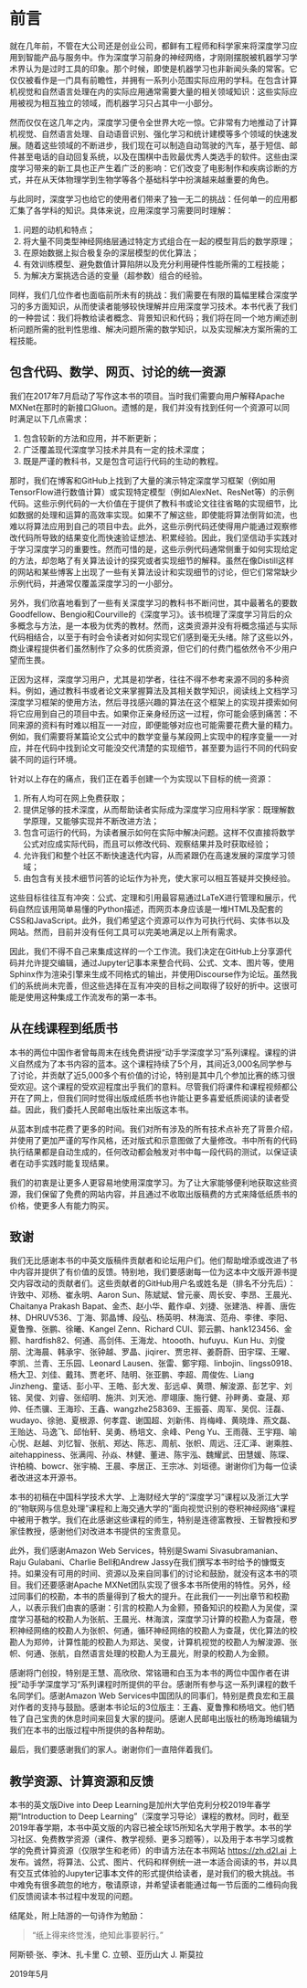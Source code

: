 # 前言

就在几年前，不管在大公司还是创业公司，都鲜有工程师和科学家来将深度学习应用到智能产品与服务中。作为深度学习前身的神经网络，才刚刚摆脱被机器学习学术界认为是过时工具的印象。那个时候，即使是机器学习也非新闻头条的常客。它仅仅被看作是一门具有前瞻性，并拥有一系列小范围实际应用的学科。在包含计算机视觉和自然语言处理在内的实际应用通常需要大量的相关领域知识：这些实际应用被视为相互独立的领域，而机器学习只占其中一小部分。

然而仅仅在这几年之内，深度学习便令全世界大吃一惊。它非常有力地推动了计算机视觉、自然语言处理、自动语音识别、强化学习和统计建模等多个领域的快速发展。随着这些领域的不断进步，我们现在可以制造自动驾驶的汽车，基于短信、邮件甚至电话的自动回复系统，以及在围棋中击败最优秀人类选手的软件。这些由深度学习带来的新工具也正产生着广泛的影响：它们改变了电影制作和疾病诊断的方式，并在从天体物理学到生物学等各个基础科学中扮演越来越重要的角色。

与此同时，深度学习也给它的使用者们带来了独一无二的挑战：任何单一的应用都汇集了各学科的知识。具体来说，应用深度学习需要同时理解：

1. 问题的动机和特点；
1. 将大量不同类型神经网络层通过特定方式组合在一起的模型背后的数学原理；
1. 在原始数据上拟合极复杂的深层模型的优化算法；
1. 有效训练模型、避免数值计算陷阱以及充分利用硬件性能所需的工程技能；
1. 为解决方案挑选合适的变量（超参数）组合的经验。

同样，我们几位作者也面临前所未有的挑战：我们需要在有限的篇幅里糅合深度学习的多方面知识，从而使读者能够较快理解并应用深度学习技术。本书代表了我们的一种尝试：我们将教给读者概念、背景知识和代码；我们将在同一个地方阐述剖析问题所需的批判性思维、解决问题所需的数学知识，以及实现解决方案所需的工程技能。

## 包含代码、数学、网页、讨论的统一资源

我们在2017年7月启动了写作这本书的项目。当时我们需要向用户解释Apache MXNet在那时的新接口Gluon。遗憾的是，我们并没有找到任何一个资源可以同时满足以下几点需求：

1. 包含较新的方法和应用，并不断更新；
1. 广泛覆盖现代深度学习技术并具有一定的技术深度；
1. 既是严谨的教科书，又是包含可运行代码的生动的教程。

那时，我们在博客和GitHub上找到了大量的演示特定深度学习框架（例如用TensorFlow进行数值计算）或实现特定模型（例如AlexNet、ResNet等）的示例代码。这些示例代码的一大价值在于提供了教科书或论文往往省略的实现细节，比如数据的处理和运算的高效率实现。如果不了解这些，即使能将算法倒背如流，也难以将算法应用到自己的项目中去。此外，这些示例代码还使得用户能通过观察修改代码所导致的结果变化而快速验证想法、积累经验。因此，我们坚信动手实践对于学习深度学习的重要性。然而可惜的是，这些示例代码通常侧重于如何实现给定的方法，却忽略了有关算法设计的探究或者实现细节的解释。虽然在像Distill这样的网站和某些博客上出现了一些有关算法设计和实现细节的讨论，但它们常常缺少示例代码，并通常仅覆盖深度学习的一小部分。

另外，我们欣喜地看到了一些有关深度学习的教科书不断问世，其中最著名的要数Goodfellow、Bengio和Courville的《深度学习》。该书梳理了深度学习背后的众多概念与方法，是一本极为优秀的教材。然而，这类资源并没有将概念描述与实际代码相结合，以至于有时会令读者对如何实现它们感到毫无头绪。除了这些以外，商业课程提供者们虽然制作了众多的优质资源，但它们的付费门槛依然令不少用户望而生畏。

正因为这样，深度学习用户，尤其是初学者，往往不得不参考来源不同的多种资料。例如，通过教科书或者论文来掌握算法及其相关数学知识，阅读线上文档学习深度学习框架的使用方法，然后寻找感兴趣的算法在这个框架上的实现并摸索如何将它应用到自己的项目中去。如果你正亲身经历这一过程，你可能会感到痛苦：不同来源的资料有时难以相互一一对应，即便能够对应也可能需要花费大量的精力。例如，我们需要将某篇论文公式中的数学变量与某段网上实现中的程序变量一一对应，并在代码中找到论文可能没交代清楚的实现细节，甚至要为运行不同的代码安装不同的运行环境。

针对以上存在的痛点，我们正在着手创建一个为实现以下目标的统一资源：

1. 所有人均可在网上免费获取；
1. 提供足够的技术深度，从而帮助读者实际成为深度学习应用科学家：既理解数学原理，又能够实现并不断改进方法；
1. 包含可运行的代码，为读者展示如何在实际中解决问题。这样不仅直接将数学公式对应成实际代码，而且可以修改代码、观察结果并及时获取经验；
1. 允许我们和整个社区不断快速迭代内容，从而紧跟仍在高速发展的深度学习领域；
1. 由包含有关技术细节问答的论坛作为补充，使大家可以相互答疑并交换经验。

这些目标往往互有冲突：公式、定理和引用最容易通过LaTeX进行管理和展示，代码自然应该用简单易懂的Python描述，而网页本身应该是一堆HTML及配套的CSS和JavaScript。此外，我们希望这个资源可以作为可执行代码、实体书以及网站。然而，目前并没有任何工具可以完美地满足以上所有需求。

因此，我们不得不自己来集成这样的一个工作流。我们决定在GitHub上分享源代码并允许提交编辑，通过Jupyter记事本来整合代码、公式、文本、图片等，使用Sphinx作为渲染引擎来生成不同格式的输出，并使用Discourse作为论坛。虽然我们的系统尚未完善，但这些选择在互有冲突的目标之间取得了较好的折中。这很可能是使用这种集成工作流发布的第一本书。

## 从在线课程到纸质书

本书的两位中国作者曾每周末在线免费讲授“动手学深度学习”系列课程。课程的讲义自然成为了本书内容的蓝本。这个课程持续了5个月，其间近3,000名同学参与了讨论，并贡献了近5,000多个有价值的讨论，特别是其中几个参加比赛的练习很受欢迎。这个课程的受欢迎程度出乎我们的意料。尽管我们将课件和课程视频都公开在了网上，但我们同时觉得出版成纸质书也许能让更多喜爱纸质阅读的读者受益。因此，我们委托人民邮电出版社来出版这本书。

从蓝本到成书花费了更多的时间。我们对所有涉及的所有技术点补充了背景介绍，并使用了更加严谨的写作风格，还对版式和示意图做了大量修改。书中所有的代码执行结果都是自动生成的，任何改动都会触发对书中每一段代码的测试，以保证读者在动手实践时能复现结果。

我们的初衷是让更多人更容易地使用深度学习。为了让大家能够便利地获取这些资源，我们保留了免费的网站内容，并且通过不收取出版稿费的方式来降低纸质书的价格，使更多人有能力购买。

## 致谢

我们无比感谢本书的中英文版稿件贡献者和论坛用户们。他们帮助增添或改进了书中内容并提供了有价值的反馈。特别地，我们要感谢每一位为这本中文版开源书提交内容改动的贡献者们。这些贡献者的GitHub用户名或姓名是（排名不分先后）：许致中、邓杨、崔永明、Aaron Sun、陈斌斌、曾元豪、周长安、李昂、王晨光、Chaitanya Prakash Bapat、金杰、赵小华、戴作卓、刘捷、张建浩、梓善、唐佐林、DHRUV536、丁海、郭晶博、段弘、杨英明、林海滨、范舟、李律、李阳、夏鲁豫、张鹏、徐曦、Kangel Zenn、Richard CUI、郭云鹏、hank123456、金颢、hardfish82、何通、高剑伟、王海龙、htoooth、hufuyu、Kun Hu、刘俊朋、沈海晨、韩承宇、张钟越、罗晶、jiqirer、贾忠祥、姜蔚蔚、田宇琛、王曜、李凯、兰青、王乐园、Leonard Lausen、张雷、鄭宇翔、linbojin、lingss0918、杨大卫、刘佳、戴玮、贾老坏、陆明、张亚鹏、李超、周俊佐、Liang Jinzheng、童话、彭小平、王皓、彭大发、彭远卓、黄瓒、解浚源、彭艺宇、刘铭、吴俊、刘睿、张绍明、施洪、刘天池、廖翊康、施行健、孙畔勇、查晟、郑帅、任杰骥、王海珍、王鑫、wangzhe258369、王振荟、周军、吴侃、汪磊、wudayo、徐驰、夏根源、何孝霆、谢国超、刘新伟、肖梅峰、黄晓烽、燕文磊、王贻达、马逸飞、邱怡轩、吴勇、杨培文、余峰、Peng Yu、王雨薇、王宇翔、喻心悦、赵越、刘忆智、张航、郑达、陈志、周航、张帜、周远、汪汇泽、谢乘胜、aitehappiness、张满闯、孙焱、林健、董进、陈宇泓、魏耀武、田慧媛、陈琛、许柏楠、bowcr、张宇楠、王晨、李居正、王宗冰、刘垣德。谢谢你们为每一位读者改进这本开源书。

本书的初稿在中国科学技术大学、上海财经大学的“深度学习”课程以及浙江大学的“物联网与信息处理”课程和上海交通大学的“面向视觉识别的卷积神经网络”课程中被用于教学。我们在此感谢这些课程的师生，特别是连德富教授、王智教授和罗家佳教授，感谢他们对改进本书提供的宝贵意见。

此外，我们感谢Amazon Web Services，特别是Swami Sivasubramanian、Raju Gulabani、Charlie Bell和Andrew Jassy在我们撰写本书时给予的慷慨支持。如果没有可用的时间、资源以及来自同事们的讨论和鼓励，就没有这本书的项目。我们还要感谢Apache MXNet团队实现了很多本书所使用的特性。另外，经过同事们的校勘，本书的质量得到了极大的提升。在此我们一一列出章节和校勘人，以表示我们由衷的感谢：引言的校勘人为金颢，预备知识的校勘人为吴俊，深度学习基础的校勘人为张航、王晨光、林海滨，深度学习计算的校勘人为查晟，卷积神经网络的校勘人为张帜、何通，循环神经网络的校勘人为查晟，优化算法的校勘人为郑帅，计算性能的校勘人为郑达、吴俊，计算机视觉的校勘人为解浚源、张帜、何通、张航，自然语言处理的校勘人为王晨光，附录的校勘人为金颢。

感谢将门创投，特别是王慧、高欣欣、常铭珊和白玉为本书的两位中国作者在讲授”动手学深度学习“系列课程时所提供的平台。感谢所有参与这一系列课程的数千名同学们。感谢Amazon Web Services中国团队的同事们，特别是费良宏和王晨对作者的支持与鼓励。感谢本书论坛的3位版主：王鑫、夏鲁豫和杨培文。他们牺牲了自己宝贵的休息时间来回复大家的提问。感谢人民邮电出版社的杨海玲编辑为我们在本书的出版过程中所提供的各种帮助。

最后，我们要感谢我们的家人。谢谢你们一直陪伴着我们。

## 教学资源、计算资源和反馈

本书的英文版Dive into Deep Learning是加州大学伯克利分校2019年春学期“Introduction to Deep Learning”（深度学习导论）课程的教材。同时，截至2019年春学期，本书中英文版的内容已被全球15所知名大学用于教学。本书的学习社区、免费教学资源（课件、教学视频、更多习题等），以及用于本书学习或教学的免费计算资源（仅限学生和老师）的申请方法在本书网站 <https://zh.d2l.ai> 上发布。诚然，将算法、公式、图片、代码和样例统一进一本适合阅读的书，并以具有交互式体验的Jupyter记事本文件的形式提供给读者，是对我们的极大挑战。书中难免有很多疏忽的地方，敬请原谅，并希望读者能通过每一节后面的二维码向我们反馈阅读本书过程中发现的问题。

结尾处，附上陆游的一句诗作为勉励：

> “纸上得来终觉浅，绝知此事要躬行。”

阿斯顿·张、李沐、扎卡里 C. 立顿、亚历山大 J. 斯莫拉

2019年5月

